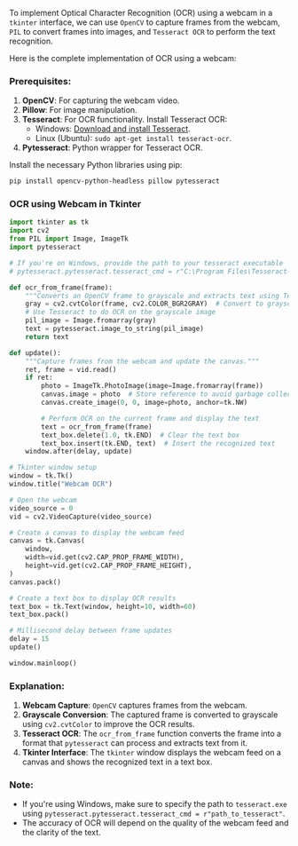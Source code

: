 To implement Optical Character Recognition (OCR) using a webcam in a `tkinter` interface, we can use `OpenCV` to capture frames from the webcam, `PIL` to convert frames into images, and `Tesseract OCR` to perform the text recognition.

Here is the complete implementation of OCR using a webcam:

### Prerequisites:
1. **OpenCV**: For capturing the webcam video.
2. **Pillow**: For image manipulation.
3. **Tesseract**: For OCR functionality. Install Tesseract OCR:
   - Windows: [Download and install Tesseract](https://github.com/tesseract-ocr/tesseract/wiki).
   - Linux (Ubuntu): `sudo apt-get install tesseract-ocr`.
4. **Pytesseract**: Python wrapper for Tesseract OCR.

Install the necessary Python libraries using pip:
```bash
pip install opencv-python-headless pillow pytesseract
```

### OCR using Webcam in Tkinter

```python
import tkinter as tk
import cv2
from PIL import Image, ImageTk
import pytesseract

# If you're on Windows, provide the path to your tesseract executable
# pytesseract.pytesseract.tesseract_cmd = r"C:\Program Files\Tesseract-OCR\tesseract.exe"

def ocr_from_frame(frame):
    """Converts an OpenCV frame to grayscale and extracts text using Tesseract OCR."""
    gray = cv2.cvtColor(frame, cv2.COLOR_BGR2GRAY)  # Convert to grayscale
    # Use Tesseract to do OCR on the grayscale image
    pil_image = Image.fromarray(gray)
    text = pytesseract.image_to_string(pil_image)
    return text

def update():
    """Capture frames from the webcam and update the canvas."""
    ret, frame = vid.read()
    if ret:
        photo = ImageTk.PhotoImage(image=Image.fromarray(frame))
        canvas.image = photo  # Store reference to avoid garbage collection
        canvas.create_image(0, 0, image=photo, anchor=tk.NW)

        # Perform OCR on the current frame and display the text
        text = ocr_from_frame(frame)
        text_box.delete(1.0, tk.END)  # Clear the text box
        text_box.insert(tk.END, text)  # Insert the recognized text
    window.after(delay, update)

# Tkinter window setup
window = tk.Tk()
window.title("Webcam OCR")

# Open the webcam
video_source = 0
vid = cv2.VideoCapture(video_source)

# Create a canvas to display the webcam feed
canvas = tk.Canvas(
    window,
    width=vid.get(cv2.CAP_PROP_FRAME_WIDTH),
    height=vid.get(cv2.CAP_PROP_FRAME_HEIGHT),
)
canvas.pack()

# Create a text box to display OCR results
text_box = tk.Text(window, height=10, width=60)
text_box.pack()

# Millisecond delay between frame updates
delay = 15
update()

window.mainloop()
```

### Explanation:
1. **Webcam Capture**: `OpenCV` captures frames from the webcam.
2. **Grayscale Conversion**: The captured frame is converted to grayscale using `cv2.cvtColor` to improve the OCR results.
3. **Tesseract OCR**: The `ocr_from_frame` function converts the frame into a format that `pytesseract` can process and extracts text from it.
4. **Tkinter Interface**: The `tkinter` window displays the webcam feed on a canvas and shows the recognized text in a text box.

### Note:
- If you're using Windows, make sure to specify the path to `tesseract.exe` using `pytesseract.pytesseract.tesseract_cmd = r"path_to_tesseract"`.
- The accuracy of OCR will depend on the quality of the webcam feed and the clarity of the text.